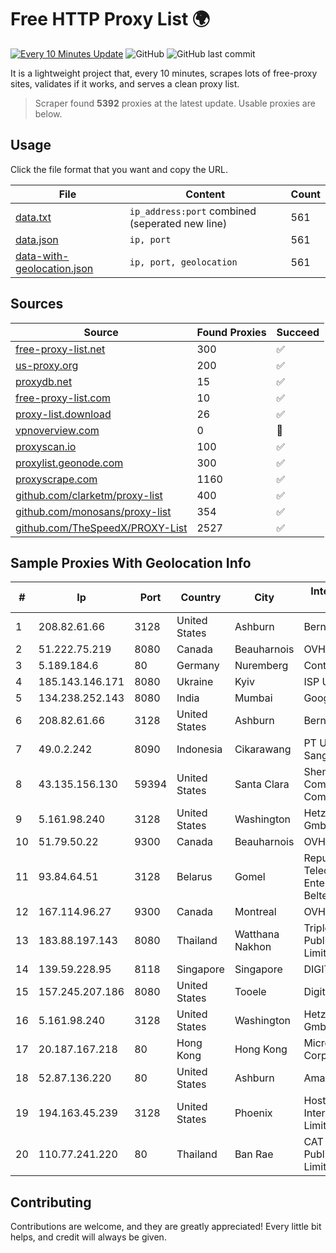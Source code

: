 
# Free HTTP Proxy List 🌍

[![Every 10 Minutes Update](https://github.com/mertguvencli/http-proxy-list/actions/workflows/main.yml/badge.svg?branch=main)](https://github.com/mertguvencli/http-proxy-list/actions/workflows/main.yml)
![GitHub](https://img.shields.io/github/license/mertguvencli/http-proxy-list)
![GitHub last commit](https://img.shields.io/github/last-commit/mertguvencli/http-proxy-list)

It is a lightweight project that, every 10 minutes, scrapes lots of free-proxy sites, validates if it works, and serves a clean proxy list.


> Scraper found **5392** proxies at the latest update. Usable proxies are below.

## Usage

Click the file format that you want and copy the URL.


|File|Content|Count|
|----|-------|-----|
|[data.txt](https://raw.githubusercontent.com/mertguvencli/http-proxy-list/main/proxy-list/data.txt)|`ip_address:port` combined (seperated new line)|561|
|[data.json](https://raw.githubusercontent.com/mertguvencli/http-proxy-list/main/proxy-list/data.json)|`ip, port`|561|
|[data-with-geolocation.json](https://raw.githubusercontent.com/mertguvencli/http-proxy-list/main/proxy-list/data-with-geolocation.json)|`ip, port, geolocation`|561|

## Sources

|Source|Found Proxies|Succeed|
|------|-------------|-------|
|[free-proxy-list.net](https://free-proxy-list.net)|300|✅|
|[us-proxy.org](https://www.us-proxy.org)|200|✅|
|[proxydb.net](http://proxydb.net)|15|✅|
|[free-proxy-list.com](https://free-proxy-list.com/?page=&port=&type%5B%5D=http&type%5B%5D=https&up_time=0&search=Search)|10|✅|
|[proxy-list.download](https://www.proxy-list.download/HTTP)|26|✅|
|[vpnoverview.com](https://vpnoverview.com/privacy/anonymous-browsing/free-proxy-servers)|0|🚫|
|[proxyscan.io](https://www.proxyscan.io)|100|✅|
|[proxylist.geonode.com](https://proxylist.geonode.com/api/proxy-list?limit=300&page=1&sort_by=lastChecked&sort_type=desc&protocols=http,https)|300|✅|
|[proxyscrape.com](https://api.proxyscrape.com/v2/?request=displayproxies&protocol=http&timeout=10000&country=all&ssl=all&anonymity=all)|1160|✅|
|[github.com/clarketm/proxy-list](https://raw.githubusercontent.com/clarketm/proxy-list/master/proxy-list-raw.txt)|400|✅|
|[github.com/monosans/proxy-list](https://raw.githubusercontent.com/monosans/proxy-list/main/proxies/http.txt)|354|✅|
|[github.com/TheSpeedX/PROXY-List](https://raw.githubusercontent.com/TheSpeedX/PROXY-List/master/http.txt)|2527|✅|


## Sample Proxies With Geolocation Info

|#|Ip|Port|Country|City|Internet Service Provider|
|-|--|----|-------|----|-------------------------|
|1|208.82.61.66|3128|United States|Ashburn|Bernardi Sounds|
|2|51.222.75.219|8080|Canada|Beauharnois|OVH Hosting|
|3|5.189.184.6|80|Germany|Nuremberg|Contabo GmbH|
|4|185.143.146.171|8080|Ukraine|Kyiv|ISP UTELS|
|5|134.238.252.143|8080|India|Mumbai|Google LLC|
|6|208.82.61.66|3128|United States|Ashburn|Bernardi Sounds|
|7|49.0.2.242|8090|Indonesia|Cikarawang|PT Usaha Adi Sanggoro|
|8|43.135.156.130|59394|United States|Santa Clara|Shenzhen Tencent Computer Systems Company Limited|
|9|5.161.98.240|3128|United States|Washington|Hetzner Online GmbH|
|10|51.79.50.22|9300|Canada|Beauharnois|OVH SAS|
|11|93.84.64.51|3128|Belarus|Gomel|Republican Unitary Telecommunication Enterprise Beltelecom|
|12|167.114.96.27|9300|Canada|Montreal|OVH SAS|
|13|183.88.197.143|8080|Thailand|Watthana Nakhon|Triple T Broadband Public Company Limited|
|14|139.59.228.95|8118|Singapore|Singapore|DIGITALOCEAN|
|15|157.245.207.186|8080|United States|Tooele|DigitalOcean, LLC|
|16|5.161.98.240|3128|United States|Washington|Hetzner Online GmbH|
|17|20.187.167.218|80|Hong Kong|Hong Kong|Microsoft Corporation|
|18|52.87.136.220|80|United States|Ashburn|Amazon.com, Inc.|
|19|194.163.45.239|3128|United States|Phoenix|Hostinger International Limited|
|20|110.77.241.220|80|Thailand|Ban Rae|CAT Telecom Public Company Limited|



## Contributing

Contributions are welcome, and they are greatly appreciated! Every
little bit helps, and credit will always be given.

